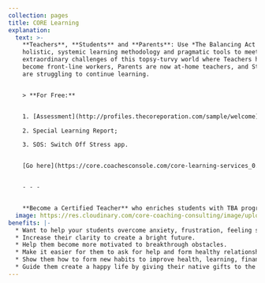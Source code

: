```yaml
---
collection: pages
title: CORE Learning
explanation:
  text: >-
    **Teachers**, **Students** and **Parents**: Use *The Balancing Act's*
    holistic, systemic learning methodology and pragmatic tools to meet the
    extraordinary challenges of this topsy-turvy world where Teachers have
    become front-line workers, Parents are now at-home teachers, and Students
    are struggling to continue learning.


    > **For Free:**


    1. [Assessment](http://profiles.thecoreporation.com/sample/welcome) of your greatest strength and liability;

    2. Special Learning Report;

    3. SOS: Switch Off Stress app.


    [Go here](https://core.coachesconsole.com/core-learning-services_0.html) to learn more about Core Learning's many excellent programs. [Contact us](mailto:sseivert@thecoreporation.com) to get more information or take a **Premium Profile** to get a full report on your personal strengths and weaknesses. Attend one of our **excellent seminars**: Productivity, Stress, Prospering, a Leading Your Life & Work seminar or the 3-month implementation program. And please **donate** (below) so we can bring TBA programs to at-risk youth around the world.


    - - -


    **Become a Certified Teacher** who enriches students with TBA programs such as *The Compass Course*. [Send us a message](mailto:sseivert@thecoreporation.com) to find out more.
  image: https://res.cloudinary.com/core-coaching-consulting/image/upload/v1600804117/abdelkader-ft-CcZzQcYGYC4-unsplash_jvaahu.jpg
benefits: |-
  * Want to help your students overcome anxiety, frustration, feeling stuck.
  * Increase their clarity to create a bright future.
  * Help them become more motivated to breakthrough obstacles.
  * Make it easier for them to ask for help and form healthy relationships.
  * Show them how to form new habits to improve health, learning, finances.
  * Guide them create a happy life by giving their native gifts to the world.
---
```

